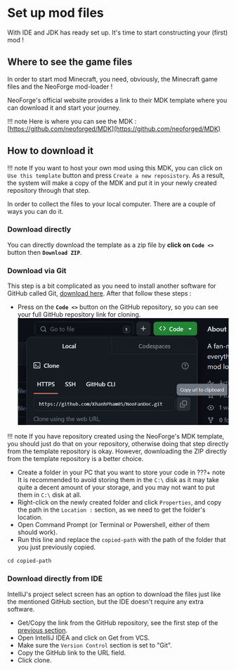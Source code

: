 # Set up mod files
With IDE and JDK has ready set up. It's time to start constructing your (first) mod !

## Where to see the game files
In order to start mod Minecraft, you need, obviously, the Minecraft game files and the NeoForge mod-loader !

NeoForge's official website provides a link to their MDK template where you can download it and start your journey.

!!! note
    Here is where you can see the MDK : [https://github.com/neoforged/MDK](https://github.com/neoforged/MDK)

## How to download it
!!! note 
    If you want to host your own mod using this MDK, you can click on `Use this template` button and press `Create a new reposistory`. As a result, the system will make a copy of the MDK and put it in your newly created repository through that step.

In order to collect the files to your local computer. There are a couple of ways you can do it.

### Download directly
You can directly download the template as a zip file by **click on `Code <>`** button then **`Download ZIP`**.

### Download via Git
This step is a bit complicated as you need to install another software for GitHub called Git, [download here](https://git-scm.com/downloads). After that follow these steps :

- Press on the **`Code <>`** button on the GitHub repository, so you can see your full GitHub repository link for cloning. ![](copy_link.png)

!!! note
    If you have repository created using the NeoForge's MDK template, you should just do that on your repository, otherwise doing that step directly from the template repository is okay. However, downloading the ZIP directly from the template repository is a better choice.
- Create a folder in your PC that you want to store your code in
???+ note
    It is recommended to avoid storing them in the `C:\` disk as it may take quite a decent amount of your storage, and you may not want to put them in `C:\` disk at all.
- Right-click on the newly created folder and click `Properties`, and copy the path in the `Location :` section, as we need to get the folder's location.
- Open Command Prompt (or Terminal or Powershell, either of them should work).
- Run this line and replace the `copied-path` with the path of the folder that you just previously copied.

``` commandline
cd copied-path
```

### Download directly from IDE
IntelliJ's project select screen has an option to download the files just like the mentioned GitHub section, but the IDE doesn't require any extra software.

* Get/Copy the link from the GitHub repository, see the first step of the [previous section](#download-via-git).
* Open IntelliJ IDEA and click on Get from VCS.
* Make sure the `Version Control` section is set to "Git".
* Copy the GitHub link to the URL field.
* Click clone.